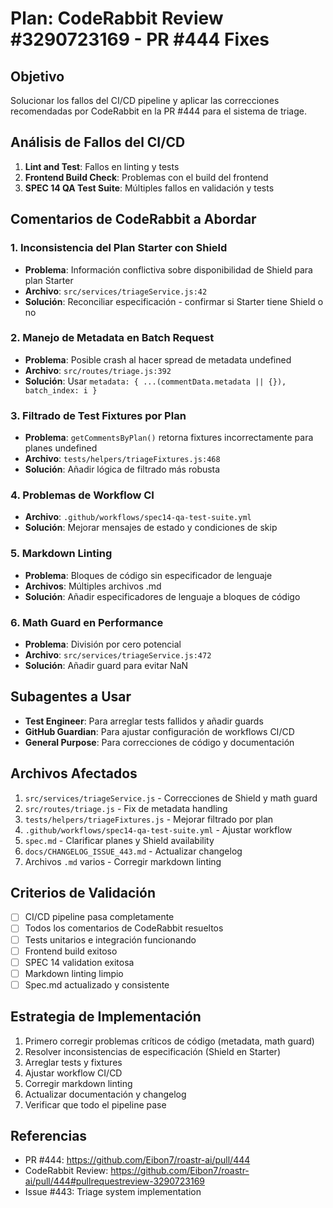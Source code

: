 # Plan: CodeRabbit Review #3290723169 - PR #444 Fixes

## Objetivo
Solucionar los fallos del CI/CD pipeline y aplicar las correcciones recomendadas por CodeRabbit en la PR #444 para el sistema de triage.

## Análisis de Fallos del CI/CD
1. **Lint and Test**: Fallos en linting y tests
2. **Frontend Build Check**: Problemas con el build del frontend 
3. **SPEC 14 QA Test Suite**: Múltiples fallos en validación y tests

## Comentarios de CodeRabbit a Abordar

### 1. Inconsistencia del Plan Starter con Shield
- **Problema**: Información conflictiva sobre disponibilidad de Shield para plan Starter
- **Archivo**: `src/services/triageService.js:42`
- **Solución**: Reconciliar especificación - confirmar si Starter tiene Shield o no

### 2. Manejo de Metadata en Batch Request  
- **Problema**: Posible crash al hacer spread de metadata undefined
- **Archivo**: `src/routes/triage.js:392`
- **Solución**: Usar `metadata: { ...(commentData.metadata || {}), batch_index: i }`

### 3. Filtrado de Test Fixtures por Plan
- **Problema**: `getCommentsByPlan()` retorna fixtures incorrectamente para planes undefined
- **Archivo**: `tests/helpers/triageFixtures.js:468`
- **Solución**: Añadir lógica de filtrado más robusta

### 4. Problemas de Workflow CI
- **Archivo**: `.github/workflows/spec14-qa-test-suite.yml`
- **Solución**: Mejorar mensajes de estado y condiciones de skip

### 5. Markdown Linting
- **Problema**: Bloques de código sin especificador de lenguaje
- **Archivos**: Múltiples archivos .md
- **Solución**: Añadir especificadores de lenguaje a bloques de código

### 6. Math Guard en Performance
- **Problema**: División por cero potencial
- **Archivo**: `src/services/triageService.js:472` 
- **Solución**: Añadir guard para evitar NaN

## Subagentes a Usar
- **Test Engineer**: Para arreglar tests fallidos y añadir guards
- **GitHub Guardian**: Para ajustar configuración de workflows CI/CD
- **General Purpose**: Para correcciones de código y documentación

## Archivos Afectados
1. `src/services/triageService.js` - Correcciones de Shield y math guard
2. `src/routes/triage.js` - Fix de metadata handling
3. `tests/helpers/triageFixtures.js` - Mejorar filtrado por plan
4. `.github/workflows/spec14-qa-test-suite.yml` - Ajustar workflow
5. `spec.md` - Clarificar planes y Shield availability
6. `docs/CHANGELOG_ISSUE_443.md` - Actualizar changelog
7. Archivos `.md` varios - Corregir markdown linting

## Criterios de Validación
- [ ] CI/CD pipeline pasa completamente
- [ ] Todos los comentarios de CodeRabbit resueltos
- [ ] Tests unitarios e integración funcionando
- [ ] Frontend build exitoso
- [ ] SPEC 14 validation exitosa
- [ ] Markdown linting limpio
- [ ] Spec.md actualizado y consistente

## Estrategia de Implementación
1. Primero corregir problemas críticos de código (metadata, math guard)
2. Resolver inconsistencias de especificación (Shield en Starter)
3. Arreglar tests y fixtures
4. Ajustar workflow CI/CD
5. Corregir markdown linting
6. Actualizar documentación y changelog
7. Verificar que todo el pipeline pase

## Referencias
- PR #444: https://github.com/Eibon7/roastr-ai/pull/444
- CodeRabbit Review: https://github.com/Eibon7/roastr-ai/pull/444#pullrequestreview-3290723169
- Issue #443: Triage system implementation
